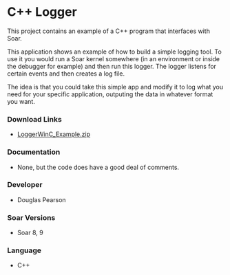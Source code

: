 # C++ Logger #
This project contains an example of a C++ program that interfaces with Soar.

This application shows an example of how to build a simple logging tool.  To use it you would run a Soar kernel somewhere (in an environment or inside the debugger for example) and then run this logger.  The logger listens for certain events and then creates a log file.

The idea is that you could take this simple app and modify it to log what you need for your specific application, outputing the data in whatever format you want.

### Download Links ###
  * [LoggerWinC\_Example.zip](http://web.eecs.umich.edu/~soar/downloads/Unsupported/LoggerWinC_Example.zip)

### Documentation ###
  * None, but the code does have a good deal of comments.

### Developer ###
  * Douglas Pearson

### Soar Versions ###
  * Soar 8, 9

### Language ###
  * C++





